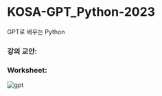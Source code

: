 # KOSA-GPT_Python-2023
GPT로 배우는 Python


### 강의 교안:    

### Worksheet:   


![gpt](https://github.com/JSJeong-me/KOSA-GPT_Python-2023/assets/54794815/8315eb7d-0f81-4bf8-9ed2-9196a7c62895)
